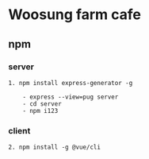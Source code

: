 # Woosung farm cafe

## npm

### server

```
1. npm install express-generator -g

    - express --view=pug server
    - cd server
    - npm i123
```

### client
```
2. npm install -g @vue/cli